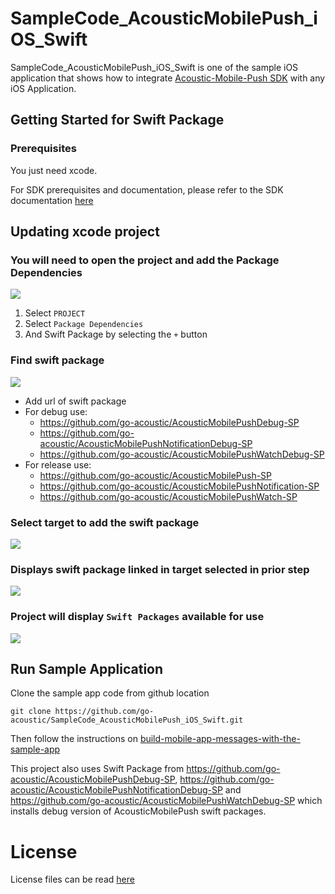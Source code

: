 # SampleCode_AcousticMobilePush_iOS_Swift

SampleCode_AcousticMobilePush_iOS_Swift is one of the sample iOS application that shows how to integrate [Acoustic-Mobile-Push SDK](https://github.com/go-acoustic/Acoustic-Mobile-Push-iOS) with any iOS Application.

## Getting Started for Swift Package

### Prerequisites

You just need xcode.

For SDK prerequisites and documentation, please refer to the SDK documentation [here](https://developer.goacoustic.com/acoustic-campaign/docs/add-the-ios-sdk-to-your-app)

## Updating xcode project

### You will need to open the project and add the Package Dependencies
![](https://github.com/go-acoustic/SampleCode_AcousticMobilePush_iOS_Swift/blob/main_swift_package/readMeImages/xcode_package_dependencies.png?raw=true)

1. Select `PROJECT`
2. Select `Package Dependencies`
3. And Swift Package by selecting the `+` button

### Find swift package
![](https://github.com/go-acoustic/SampleCode_AcousticMobilePush_iOS_Swift/blob/main_swift_package/readMeImages/xcode_swift_packages_from_github.png?raw=true)

- Add url of swift package
- For debug use:
  - https://github.com/go-acoustic/AcousticMobilePushDebug-SP
  - https://github.com/go-acoustic/AcousticMobilePushNotificationDebug-SP
  - https://github.com/go-acoustic/AcousticMobilePushWatchDebug-SP
- For release use:
  - https://github.com/go-acoustic/AcousticMobilePush-SP
  - https://github.com/go-acoustic/AcousticMobilePushNotification-SP
  - https://github.com/go-acoustic/AcousticMobilePushWatch-SP 

### Select target to add the swift package
![](https://github.com/go-acoustic/SampleCode_AcousticMobilePush_iOS_Swift/blob/main_swift_package/readMeImages/xcode_swift_packages_select_target.png?raw=true)

### Displays swift package linked in target selected in prior step
![](https://github.com/go-acoustic/SampleCode_AcousticMobilePush_iOS_Swift/blob/main_swift_package/readMeImages/xcode_swift_packages_add_to_target.png?raw=true)

### Project will display `Swift Packages` available for use
![](https://github.com/go-acoustic/SampleCode_AcousticMobilePush_iOS_Swift/blob/main_swift_package/readMeImages/xcode_swift_packages_add_to_project.png?raw=true)

## Run Sample Application

Clone the sample app code from github location

```
git clone https://github.com/go-acoustic/SampleCode_AcousticMobilePush_iOS_Swift.git
```

Then follow the instructions on [build-mobile-app-messages-with-the-sample-app](https://developer.goacoustic.com/acoustic-campaign/docs/build-mobile-app-messages-with-the-sample-app)

This project also uses Swift Package from https://github.com/go-acoustic/AcousticMobilePushDebug-SP, https://github.com/go-acoustic/AcousticMobilePushNotificationDebug-SP and https://github.com/go-acoustic/AcousticMobilePushWatchDebug-SP which installs debug version of AcousticMobilePush swift packages.

# License

License files can be read [here](https://github.com/go-acoustic/Acoustic-Mobile-Push-iOS/blob/master/license/license.txt)
